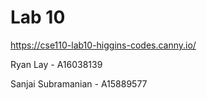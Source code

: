# Lab 10

https://cse110-lab10-higgins-codes.canny.io/

Ryan Lay - A16038139

Sanjai Subramanian - A15889577
